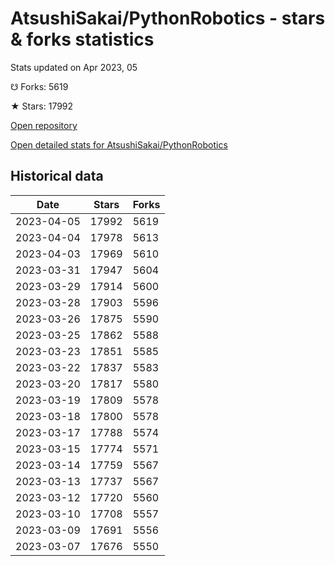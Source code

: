 # AtsushiSakai/PythonRobotics - stars & forks statistics

Stats updated on Apr 2023, 05

☋ Forks: 5619

★ Stars: 17992

[Open repository](https://github.com/AtsushiSakai/PythonRobotics)

[Open detailed stats for AtsushiSakai/PythonRobotics](https://reviewgithub.com/rep/AtsushiSakai/PythonRobotics)

## Historical data
| Date | Stars | Forks |
|------|-------|-------|
| 2023-04-05 | 17992 | 5619 | 
| 2023-04-04 | 17978 | 5613 | 
| 2023-04-03 | 17969 | 5610 | 
| 2023-03-31 | 17947 | 5604 | 
| 2023-03-29 | 17914 | 5600 | 
| 2023-03-28 | 17903 | 5596 | 
| 2023-03-26 | 17875 | 5590 | 
| 2023-03-25 | 17862 | 5588 | 
| 2023-03-23 | 17851 | 5585 | 
| 2023-03-22 | 17837 | 5583 | 
| 2023-03-20 | 17817 | 5580 | 
| 2023-03-19 | 17809 | 5578 | 
| 2023-03-18 | 17800 | 5578 | 
| 2023-03-17 | 17788 | 5574 | 
| 2023-03-15 | 17774 | 5571 | 
| 2023-03-14 | 17759 | 5567 | 
| 2023-03-13 | 17737 | 5567 | 
| 2023-03-12 | 17720 | 5560 | 
| 2023-03-10 | 17708 | 5557 | 
| 2023-03-09 | 17691 | 5556 | 
| 2023-03-07 | 17676 | 5550 | 

